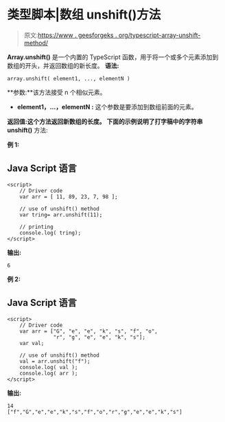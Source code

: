 # 类型脚本|数组 unshift()方法

> 原文:[https://www . geesforgeks . org/typescript-array-unshift-method/](https://www.geeksforgeeks.org/typescript-array-unshift-method/)

**Array.unshift()** 是一个内置的 TypeScript 函数，用于将一个或多个元素添加到数组的开头，并返回数组的新长度。
**语法:**

```
array.unshift( element1, ..., elementN )
```

**参数:**该方法接受 n 个相似元素。

*   **element1，…，elementN :** 这个参数是要添加到数组前面的元素。

**返回值:**这个方法返回新数组的长度。
下面的示例说明了打字稿中的**字符串 unshift()** 方法:

**例 1:**

## Java Script 语言

```
<script>
    // Driver code
    var arr = [ 11, 89, 23, 7, 98 ]; 

    // use of unshift() method 
    var tring= arr.unshift(11);

    // printing
    console.log( tring);
</script>
```

**输出:**

```
6

```

**例 2:**

## Java Script 语言

```
<script>
    // Driver code
    var arr = ["G", "e", "e", "k", "s", "f", "o",
               "r", "g", "e", "e", "k", "s"]; 
    var val;

    // use of unshift() method 
    val = arr.unshift("f");
    console.log( val );
    console.log( arr );
</script>
```

**输出:**

```
14
["f","G","e","e","k","s","f","o","r","g","e","e","k","s"]

```